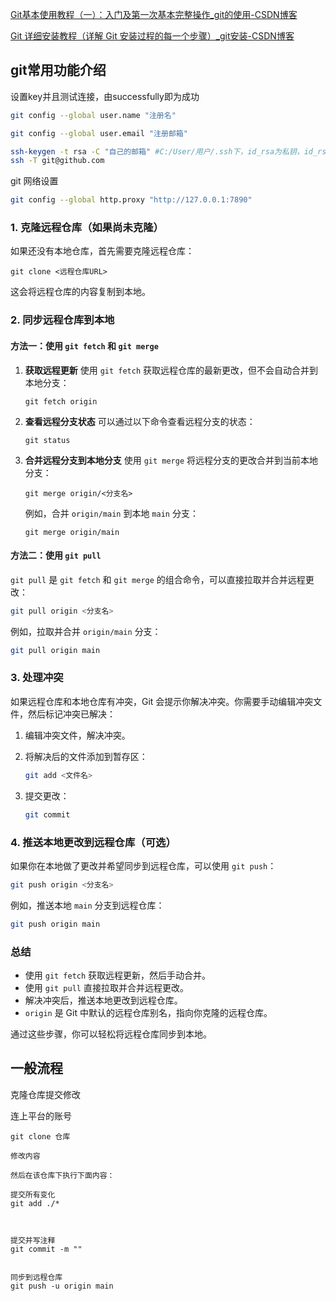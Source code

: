 [Git基本使用教程（一）：入门及第一次基本完整操作_git的使用-CSDN博客](https://blog.csdn.net/qq_35206244/article/details/97698815)

[Git 详细安装教程（详解 Git 安装过程的每一个步骤）_git安装-CSDN博客](https://blog.csdn.net/mukes/article/details/115693833)





## git常用功能介绍

设置key并且测试连接，由successfully即为成功

```bash
git config --global user.name "注册名"

git config --global user.email "注册邮箱"

ssh-keygen -t rsa -C "自己的邮箱" #C:/User/用户/.ssh下，id_rsa为私钥，id_rsa.pub为公钥
ssh -T git@github.com
```

git 网络设置

```bash
git config --global http.proxy "http://127.0.0.1:7890"
```

### 1. 克隆远程仓库（如果尚未克隆）

如果还没有本地仓库，首先需要克隆远程仓库：

```shell
git clone <远程仓库URL>
```

这会将远程仓库的内容复制到本地。



### 2. 同步远程仓库到本地

#### 方法一：使用 `git fetch` 和 `git merge`

1. **获取远程更新**
   使用 `git fetch` 获取远程仓库的最新更改，但不会自动合并到本地分支：

   ```shell
   git fetch origin
   ```

2. **查看远程分支状态**
   可以通过以下命令查看远程分支的状态：

   ```shell
   git status
   ```

3. **合并远程分支到本地分支**
   使用 `git merge` 将远程分支的更改合并到当前本地分支：

   ```
   git merge origin/<分支名>
   ```

   例如，合并 `origin/main` 到本地 `main` 分支：

   ```shell
   git merge origin/main
   ```

#### 方法二：使用 `git pull`

`git pull` 是 `git fetch` 和 `git merge` 的组合命令，可以直接拉取并合并远程更改：

```bash
git pull origin <分支名>
```

例如，拉取并合并 `origin/main` 分支：

```bash
git pull origin main
```

### 3. 处理冲突

如果远程仓库和本地仓库有冲突，Git 会提示你解决冲突。你需要手动编辑冲突文件，然后标记冲突已解决：

1. 编辑冲突文件，解决冲突。

2. 将解决后的文件添加到暂存区：

   ```bash
   git add <文件名>
   ```

3. 提交更改：

   ```bash
   git commit
   ```

### 4. 推送本地更改到远程仓库（可选）

如果你在本地做了更改并希望同步到远程仓库，可以使用 `git push`：

```bash
git push origin <分支名>
```

例如，推送本地 `main` 分支到远程仓库：

```bash
git push origin main
```

### 总结

- 使用 `git fetch` 获取远程更新，然后手动合并。
- 使用 `git pull` 直接拉取并合并远程更改。
- 解决冲突后，推送本地更改到远程仓库。
- `origin` 是 Git 中默认的远程仓库别名，指向你克隆的远程仓库。

通过这些步骤，你可以轻松将远程仓库同步到本地。



## 一般流程

克隆仓库提交修改

连上平台的账号

```
git clone 仓库

修改内容

然后在该仓库下执行下面内容：

提交所有变化
git add ./*  



提交并写注释
git commit -m ""   


同步到远程仓库
git push -u origin main
```

